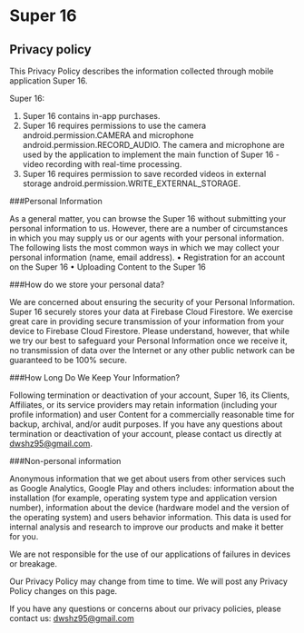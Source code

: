 # Super 16

## Privacy policy

This Privacy Policy describes the information collected through mobile application Super 16.

Super 16:

1. Super 16 contains in-app purchases.
2. Super 16 requires permissions to use the camera android.permission.CAMERA and microphone android.permission.RECORD_AUDIO. The camera and microphone are used by the application to implement the main function of Super 16 - video recording with real-time processing.
3. Super 16 requires permission to save recorded videos in external storage android.permission.WRITE_EXTERNAL_STORAGE.

###Personal Information

As a general matter, you can browse the Super 16 without submitting your personal information to us. However, there are a
number of circumstances in which you may supply us or our agents with your personal information. The following lists the
most common ways in which we may collect your personal information (name, email address).
• Registration for an account on the Super 16 
• Uploading Content to the Super 16

###How do we store your personal data?

We are concerned about ensuring the security of your Personal Information. Super 16 securely stores your data at Firebase 
Cloud Firestore. We exercise great care in providing secure transmission of your information from your device to Firebase 
Cloud Firestore. Please understand, however, that while we try our best to safeguard your Personal Information once we 
receive it, no transmission of data over the Internet or any other public network can be guaranteed to be 100% secure. 

###How Long Do We Keep Your Information?

Following termination or deactivation of your account, Super 16, its Clients, Affiliates, or its service providers may retain
information (including your profile information) and user Content for a commercially reasonable time for backup, archival,
and/or audit purposes. If you have any questions about termination or deactivation of your account, please contact us
directly at dwshz95@gmail.com. 

###Non-personal information

Anonymous information that we get about users from other services such as Google Analytics, Google Play and others includes: information about the installation (for example, operating system type and application version number), information about the device (hardware model and the version of the operating system) and users behavior information.
This data is used for internal analysis and research to improve our products and make it better for you.

We are not responsible for the use of our applications of failures in devices or breakage.

Our Privacy Policy may change from time to time. We will post any Privacy Policy changes on this page.

If you have any questions or concerns about our privacy policies, please contact us: 
dwshz95@gmail.com



